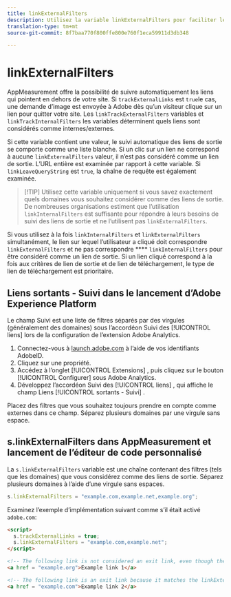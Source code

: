 ```yaml
---
title: linkExternalFilters
description: Utilisez la variable linkExternalFilters pour faciliter le suivi automatique des liens de sortie.
translation-type: tm+mt
source-git-commit: 8f7baa770f800ffe800e760f1eca59911d3db348

---
```



# linkExternalFilters

AppMeasurement offre la possibilité de suivre automatiquement les liens qui pointent en dehors de votre site. Si `trackExternalLinks` est `true`le cas, une demande d’image est envoyée à Adobe dès qu’un visiteur clique sur un lien pour quitter votre site. Les `linkTrackExternalFilters` variables et `linkTrackInternalFilters` les variables déterminent quels liens sont considérés comme internes/externes.

Si cette variable contient une valeur, le suivi automatique des liens de sortie se comporte comme une liste blanche. Si un clic sur un lien ne correspond à aucune `linkExternalFilters` valeur, il n’est pas considéré comme un lien de sortie. L’URL entière est examinée par rapport à cette variable. Si `linkLeaveQueryString` est `true`, la chaîne de requête est également examinée.

> [!TIP] Utilisez cette variable uniquement si vous savez exactement quels domaines vous souhaitez considérer comme des liens de sortie. De nombreuses organisations estiment que l’utilisation `linkInternalFilters` est suffisante pour répondre à leurs besoins de suivi des liens de sortie et ne l’utilisent pas `linkExternalFilters`.

Si vous utilisez à la fois `linkInternalFilters` et `linkExternalFilters` simultanément, le lien sur lequel l’utilisateur a cliqué doit correspondre `linkExternalFilters` et ne pas correspondre **** `linkInternalFilters` pour être considéré comme un lien de sortie. Si un lien cliqué correspond à la fois aux critères de lien de sortie et de lien de téléchargement, le type de lien de téléchargement est prioritaire.

## Liens sortants - Suivi dans le lancement d’Adobe Experience Platform

Le champ Suivi est une liste de filtres séparés par des virgules (généralement des domaines) sous l’accordéon Suivi des [!UICONTROL liens] lors de la configuration de l’extension Adobe Analytics.

1. Connectez-vous à [launch.adobe.com](https://launch.adobe.com) à l’aide de vos identifiants AdobeID.
2. Cliquez sur une propriété.
3. Accédez à l’onglet [!UICONTROL Extensions] , puis cliquez sur le bouton [!UICONTROL Configurer] sous Adobe Analytics.
4. Développez l’accordéon Suivi des [!UICONTROL liens] , qui affiche le champ Liens [!UICONTROL sortants - Suivi] .

Placez des filtres que vous souhaitez toujours prendre en compte comme externes dans ce champ. Séparez plusieurs domaines par une virgule sans espace.

## s.linkExternalFilters dans AppMeasurement et lancement de l’éditeur de code personnalisé

La `s.linkExternalFilters` variable est une chaîne contenant des filtres (tels que les domaines) que vous considérez comme des liens de sortie. Séparez plusieurs domaines à l’aide d’une virgule sans espaces.

```js
s.linkExternalFilters = "example.com,example.net,example.org";
```

Examinez l’exemple d’implémentation suivant comme s’il était activé `adobe.com`:

```html
<script>
  s.trackExternalLinks = true;
  s.linkExternalFilters = "example.com,example.net";
</script>

<!-- The following link is not considered an exit link, even though the link is outside adobe.com -->
<a href = "example.org">Example link 1</a>

<!-- The following link is an exit link because it matches the linkExternalFilters whitelist -->
<a href = "example.com">Example link 2</a>
```

